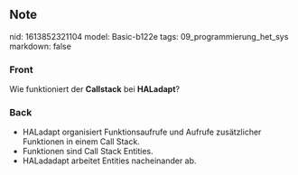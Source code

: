 ## Note
nid: 1613852321104
model: Basic-b122e
tags: 09_programmierung_het_sys
markdown: false

### Front
Wie funktioniert der <b>Callstack</b> bei <b>HALadapt</b>?

### Back
<div>
  <div>
    <ul>
      <li>HALadapt organisiert Funktionsaufrufe und Aufrufe
      zusätzlicher Funktionen in einem Call Stack.
      <li>Funktionen sind Call Stack Entities.
      <li>HALadadapt arbeitet Entities nacheinander ab.
    </ul>
  </div>
</div>

